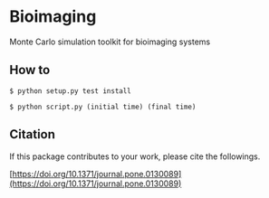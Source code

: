 Bioimaging
==========

Monte Carlo simulation toolkit for bioimaging systems

How to
------

```
$ python setup.py test install
```

```
$ python script.py (initial time) (final time)
```

Citation
--------

If this package contributes to your work, please cite the followings.

[https://doi.org/10.1371/journal.pone.0130089](https://doi.org/10.1371/journal.pone.0130089)
